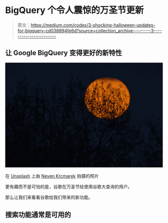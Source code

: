 # BigQuery 个令人震惊的万圣节更新

> 原文：<https://medium.com/codex/3-shocking-halloween-updates-for-bigquery-cd038894fe6d?source=collection_archive---------3----------------------->

## 让 Google BigQuery 变得更好的新特性

![](img/41b5179ca2417dc72bc0aa7f9f9135b1.png)

在 [Unsplash](https://unsplash.com/s/photos/halloween?utm_source=unsplash&utm_medium=referral&utm_content=creditCopyText) 上由 [Neven Krcmarek](https://unsplash.com/@nevenkrcmarek?utm_source=unsplash&utm_medium=referral&utm_content=creditCopyText) 拍摄的照片

更有趣而不是可怕的是，谷歌在万圣节给使用谷歌大查询的用户。

那么让我们来看看谷歌给我们带来的新功能。

## 搜索功能通常是可用的